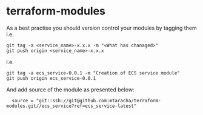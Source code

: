 # terraform-modules
As a best practise you should version control your modules by tagging them i.e.
```
git tag -a <service_name>-x.x.x -m "<What has chanaged>"
git push origin <service_name>-x.x.x
```
i.e.
```
git tag -a ecs_service-0.0.1 -m "Creation of ECS service module"
git push origin ecs_service-0.0.1
```
And add source of the module as presented below:
```
  source = "git::ssh://git@github.com:mtaracha/terraform-modules.git//ecs_service?ref=ecs_service-latest"
```
